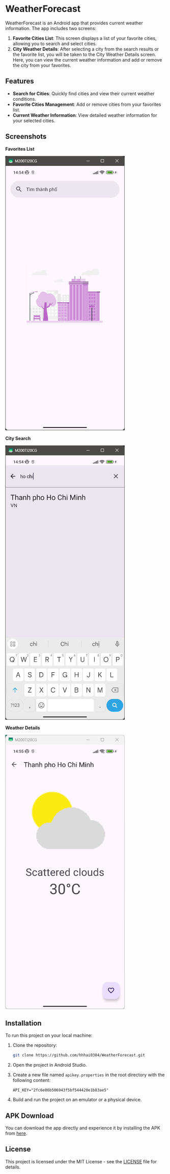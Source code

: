 # WeatherForecast

WeatherForecast is an Android app that provides current weather information. The app includes two screens:

1. **Favorite Cities List**: This screen displays a list of your favorite cities, allowing you to search and select cities.
2. **City Weather Details**: After selecting a city from the search results or the favorite list, you will be taken to the City Weather Details screen. Here, you can view the current weather information and add or remove the city from your favorites.

## Features

- **Search for Cities**: Quickly find cities and view their current weather conditions.
- **Favorite Cities Management**: Add or remove cities from your favorites list.
- **Current Weather Information**: View detailed weather information for your selected cities.

## Screenshots

**Favorites List**

![Favorites List](./screenshots/Screenshot01.png)

**City Search**

![City Search](./screenshots/Screenshot02.png)

**Weather Details**

![Weather Details](./screenshots/Screenshot03.png)

## Installation

To run this project on your local machine:

1. Clone the repository:
    ```bash
    git clone https://github.com/hhhai0304/WeatherForecast.git
    ```

2. Open the project in Android Studio.

3. Create a new file named `apikey.properties` in the root directory with the following content:
    ```properties
    API_KEY="2fc6e86b506943f5bf544420e1b83ae5"
    ```

4. Build and run the project on an emulator or a physical device.

## APK Download

You can download the app directly and experience it by installing the APK from [here](./apk/WeatherForecast.apk).

## License

This project is licensed under the MIT License - see the [LICENSE](LICENSE) file for details.
